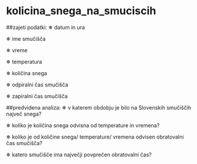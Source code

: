 # kolicina_snega_na_smuciscih

##zajeti podatki:
❄︎ datum in ura

❄︎ ime smučišča

❄︎ vreme

❄︎ temperatura

❄︎ količina snega

❄︎ odpiralni čas smučišča

❄︎ zapiralni čas smučišča

##predvidena analiza:
❄︎ v katerem obdobju je bilo na Slovenskih smučiščih največ snega?

❄︎ koliko je količina snega odvisna od temperature in vremena?

❄︎ koliko je od količine snega/ temperature/ vremena odvisen obratovalni čas smučišča?

❄︎ katero smučišče ima največji povprečen obratovalni čas?
